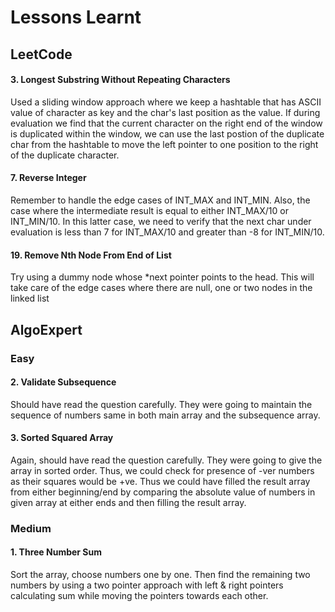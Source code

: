 # Lessons Learnt #
## LeetCode ##
#### 3. Longest Substring Without Repeating Characters
Used a sliding window approach where we keep a hashtable that has ASCII value of character as key and the char's last position as the value. If during evaluation we find that the current character on the right end of the window is duplicated within the window, we can use the last postion of the duplicate char from the hashtable to move the left pointer to one position to the right of the duplicate character.
#### 7. Reverse Integer
Remember to handle the edge cases of INT_MAX and INT_MIN. Also, the case where the intermediate result is equal to either INT_MAX/10 or INT_MIN/10. In this latter case, we need to verify that the next char under evaluation is less than 7 for INT_MAX/10 and greater than -8 for INT_MIN/10.
#### 19. Remove Nth Node From End of List ####
Try using a dummy node whose *next pointer points to the head. This will take care of the edge cases where there are null, one or two nodes in the linked list

## AlgoExpert ##
### Easy ###
#### 2. Validate Subsequence ####
Should have read the question carefully. They were going to maintain the sequence of numbers same in both main array and the subsequence array.
#### 3. Sorted Squared Array ####
Again, should have read the question carefully. They were going to give the array in sorted order. Thus, we could check for presence of -ver numbers as their squares would be +ve. Thus we could have filled the result array from either beginning/end by comparing the absolute value of numbers in given array at either ends and then filling the result array.

### Medium ###
#### 1. Three Number Sum ####
Sort the array, choose numbers one by one. Then find the remaining two numbers by using a two pointer approach with left & right pointers calculating sum while moving the pointers towards each other.